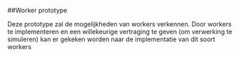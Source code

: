 ##Worker prototype

Deze prototype zal de mogelijkheden van workers verkennen.
Door workers te implementeren en een willekeurige vertraging te geven (om verwerking te simuleren)
kan er gekeken worden naar de implementatie van dit soort workers
